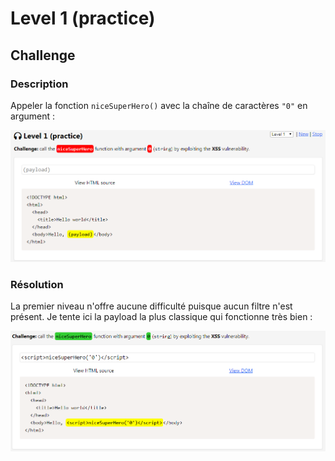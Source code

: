 # Level 1 (practice)

## Challenge

### Description

Appeler la fonction `niceSuperHero()` avec la chaîne de caractères `"0"` en argument :

![](../../../.gitbook/assets/196b804030a4bfa31cecfae4ac5460e2.png)

### Résolution

La premier niveau n'offre aucune difficulté puisque aucun filtre n'est présent. Je tente ici la payload la plus classique qui fonctionne très bien :

![](<../../../.gitbook/assets/e72e0e11aa63159e16f2e980f11bb0bc (1).png>)
